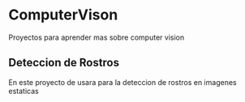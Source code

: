 # ComputerVison


Proyectos para aprender mas sobre computer vision

## Deteccion de Rostros
En este proyecto de usara para la deteccion de rostros en imagenes estaticas
